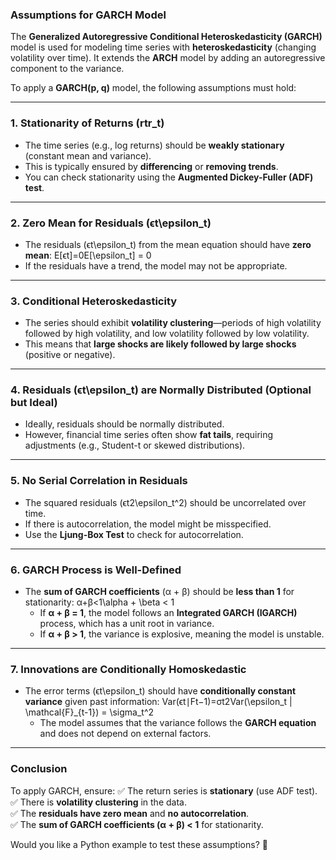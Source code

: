 
### **Assumptions for GARCH Model**

The **Generalized Autoregressive Conditional Heteroskedasticity (GARCH)** model is used for modeling time series with **heteroskedasticity** (changing volatility over time). It extends the **ARCH** model by adding an autoregressive component to the variance.

To apply a **GARCH(p, q)** model, the following assumptions must hold:

---

### **1. Stationarity of Returns (rtr_t)**

- The time series (e.g., log returns) should be **weakly stationary** (constant mean and variance).
- This is typically ensured by **differencing** or **removing trends**.
- You can check stationarity using the **Augmented Dickey-Fuller (ADF) test**.

---

### **2. Zero Mean for Residuals (ϵt\epsilon_t)**

- The residuals (ϵt\epsilon_t) from the mean equation should have **zero mean**: E[ϵt]=0E[\epsilon_t] = 0
- If the residuals have a trend, the model may not be appropriate.

---

### **3. Conditional Heteroskedasticity**

- The series should exhibit **volatility clustering**—periods of high volatility followed by high volatility, and low volatility followed by low volatility.
- This means that **large shocks are likely followed by large shocks** (positive or negative).

---

### **4. Residuals (ϵt\epsilon_t) are Normally Distributed (Optional but Ideal)**

- Ideally, residuals should be normally distributed.
- However, financial time series often show **fat tails**, requiring adjustments (e.g., Student-t or skewed distributions).

---

### **5. No Serial Correlation in Residuals**

- The squared residuals (ϵt2\epsilon_t^2) should be uncorrelated over time.
- If there is autocorrelation, the model might be misspecified.
- Use the **Ljung-Box Test** to check for autocorrelation.

---

### **6. GARCH Process is Well-Defined**

- The **sum of GARCH coefficients** (α + β) should be **less than 1** for stationarity: α+β<1\alpha + \beta < 1
    - If **α + β = 1**, the model follows an **Integrated GARCH (IGARCH)** process, which has a unit root in variance.
    - If **α + β > 1**, the variance is explosive, meaning the model is unstable.

---

### **7. Innovations are Conditionally Homoskedastic**

- The error terms (ϵt\epsilon_t) should have **conditionally constant variance** given past information: Var(ϵt∣Ft−1)=σt2Var(\epsilon_t | \mathcal{F}_{t-1}) = \sigma_t^2
    - The model assumes that the variance follows the **GARCH equation** and does not depend on external factors.

---

### **Conclusion**

To apply GARCH, ensure: ✅ The return series is **stationary** (use ADF test).  
✅ There is **volatility clustering** in the data.  
✅ The **residuals have zero mean** and **no autocorrelation**.  
✅ The **sum of GARCH coefficients (α + β) < 1** for stationarity.

Would you like a Python example to test these assumptions? 🚀